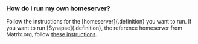 ### How do I run my own homeserver?

Follow the instructions for the [homeserver]{.definition} you want to run. If you want to run [Synapse]{.definition}, the reference homeserver from Matrix.org, follow [these instructions](https://github.com/matrix-org/synapse#synapse-installation).